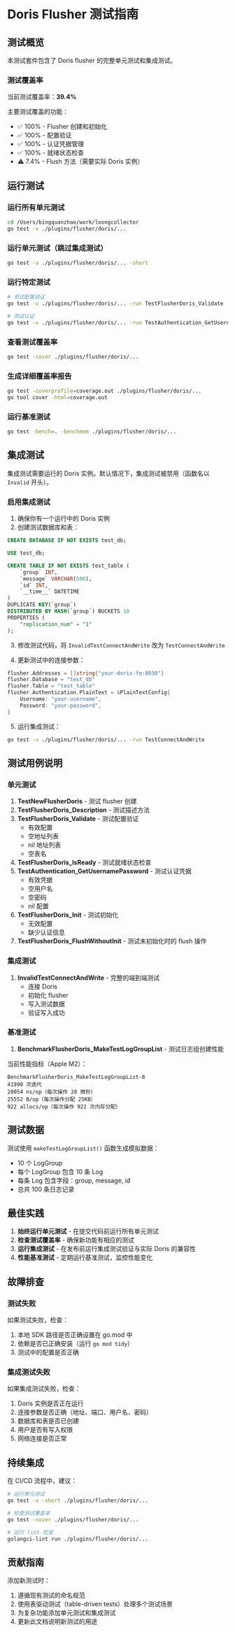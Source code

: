 # Doris Flusher 测试指南

## 测试概览

本测试套件包含了 Doris flusher 的完整单元测试和集成测试。

### 测试覆盖率

当前测试覆盖率：**39.4%**

主要测试覆盖的功能：
- ✅ 100% - Flusher 创建和初始化
- ✅ 100% - 配置验证
- ✅ 100% - 认证凭据管理
- ✅ 100% - 就绪状态检查
- ⚠️ 7.4% - Flush 方法（需要实际 Doris 实例）

## 运行测试

### 运行所有单元测试

```bash
cd /Users/bingquanzhao/work/loongcollector
go test -v ./plugins/flusher/doris/...
```

### 运行单元测试（跳过集成测试）

```bash
go test -v ./plugins/flusher/doris/... -short
```

### 运行特定测试

```bash
# 测试配置验证
go test -v ./plugins/flusher/doris/... -run TestFlusherDoris_Validate

# 测试认证
go test -v ./plugins/flusher/doris/... -run TestAuthentication_GetUsernamePassword
```

### 查看测试覆盖率

```bash
go test -cover ./plugins/flusher/doris/...
```

### 生成详细覆盖率报告

```bash
go test -coverprofile=coverage.out ./plugins/flusher/doris/...
go tool cover -html=coverage.out
```

### 运行基准测试

```bash
go test -bench=. -benchmem ./plugins/flusher/doris/...
```

## 集成测试

集成测试需要运行的 Doris 实例。默认情况下，集成测试被禁用（函数名以 `Invalid` 开头）。

### 启用集成测试

1. 确保你有一个运行中的 Doris 实例
2. 创建测试数据库和表：

```sql
CREATE DATABASE IF NOT EXISTS test_db;

USE test_db;

CREATE TABLE IF NOT EXISTS test_table (
    `group` INT,
    `message` VARCHAR(500),
    `id` INT,
    `__time__` DATETIME
)
DUPLICATE KEY(`group`)
DISTRIBUTED BY HASH(`group`) BUCKETS 10
PROPERTIES (
    "replication_num" = "1"
);
```

3. 修改测试代码，将 `InvalidTestConnectAndWrite` 改为 `TestConnectAndWrite`

4. 更新测试中的连接参数：

```go
flusher.Addresses = []string{"your-doris-fe:8030"}
flusher.Database = "test_db"
flusher.Table = "test_table"
flusher.Authentication.PlainText = &PlainTextConfig{
    Username: "your-username",
    Password: "your-password",
}
```

5. 运行集成测试：

```bash
go test -v ./plugins/flusher/doris/... -run TestConnectAndWrite
```

## 测试用例说明

### 单元测试

1. **TestNewFlusherDoris** - 测试 flusher 创建
2. **TestFlusherDoris_Description** - 测试描述方法
3. **TestFlusherDoris_Validate** - 测试配置验证
   - 有效配置
   - 空地址列表
   - nil 地址列表
   - 空表名
4. **TestFlusherDoris_IsReady** - 测试就绪状态检查
5. **TestAuthentication_GetUsernamePassword** - 测试认证凭据
   - 有效凭据
   - 空用户名
   - 空密码
   - nil 配置
6. **TestFlusherDoris_Init** - 测试初始化
   - 无效配置
   - 缺少认证信息
7. **TestFlusherDoris_FlushWithoutInit** - 测试未初始化时的 flush 操作

### 集成测试

1. **InvalidTestConnectAndWrite** - 完整的端到端测试
   - 连接 Doris
   - 初始化 flusher
   - 写入测试数据
   - 验证写入成功

### 基准测试

1. **BenchmarkFlusherDoris_MakeTestLogGroupList** - 测试日志组创建性能

当前性能指标（Apple M2）：
```
BenchmarkFlusherDoris_MakeTestLogGroupList-8   	
41990 次迭代
28054 ns/op（每次操作 28 微秒）
25552 B/op（每次操作分配 25KB）
922 allocs/op（每次操作 922 次内存分配）
```

## 测试数据

测试使用 `makeTestLogGroupList()` 函数生成模拟数据：
- 10 个 LogGroup
- 每个 LogGroup 包含 10 条 Log
- 每条 Log 包含字段：group, message, id
- 总共 100 条日志记录

## 最佳实践

1. **始终运行单元测试** - 在提交代码前运行所有单元测试
2. **检查测试覆盖率** - 确保新功能有相应的测试
3. **运行集成测试** - 在发布前运行集成测试验证与实际 Doris 的兼容性
4. **性能基准测试** - 定期运行基准测试，监控性能变化

## 故障排查

### 测试失败

如果测试失败，检查：
1. 本地 SDK 路径是否正确设置在 go.mod 中
2. 依赖是否已正确安装（运行 `go mod tidy`）
3. 测试中的配置是否正确

### 集成测试失败

如果集成测试失败，检查：
1. Doris 实例是否正在运行
2. 连接参数是否正确（地址、端口、用户名、密码）
3. 数据库和表是否已创建
4. 用户是否有写入权限
5. 网络连接是否正常

## 持续集成

在 CI/CD 流程中，建议：

```bash
# 运行单元测试
go test -v -short ./plugins/flusher/doris/...

# 检查测试覆盖率
go test -cover ./plugins/flusher/doris/...

# 运行 lint 检查
golangci-lint run ./plugins/flusher/doris/...
```

## 贡献指南

添加新测试时：
1. 遵循现有测试的命名规范
2. 使用表驱动测试（table-driven tests）处理多个测试场景
3. 为复杂功能添加单元测试和集成测试
4. 更新此文档说明新测试的用途

